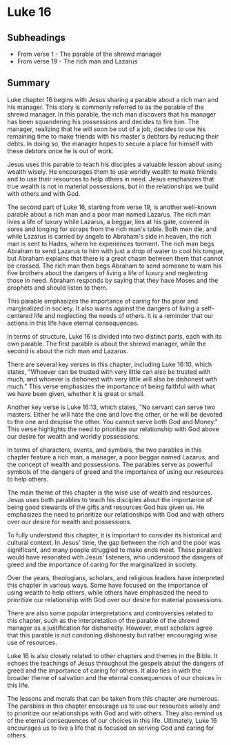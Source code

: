# Luke 16

## Subheadings

* From verse 1 - The parable of the shrewd manager
* From verse 19 - The rich man and Lazarus

## Summary

Luke chapter 16 begins with Jesus sharing a parable about a rich man and his manager. This story is commonly referred to as the parable of the shrewd manager. In this parable, the rich man discovers that his manager has been squandering his possessions and decides to fire him. The manager, realizing that he will soon be out of a job, decides to use his remaining time to make friends with his master's debtors by reducing their debts. In doing so, the manager hopes to secure a place for himself with these debtors once he is out of work. 

Jesus uses this parable to teach his disciples a valuable lesson about using wealth wisely. He encourages them to use worldly wealth to make friends and to use their resources to help others in need. Jesus emphasizes that true wealth is not in material possessions, but in the relationships we build with others and with God. 

The second part of Luke 16, starting from verse 19, is another well-known parable about a rich man and a poor man named Lazarus. The rich man lives a life of luxury while Lazarus, a beggar, lies at his gate, covered in sores and longing for scraps from the rich man's table. Both men die, and while Lazarus is carried by angels to Abraham's side in heaven, the rich man is sent to Hades, where he experiences torment. The rich man begs Abraham to send Lazarus to him with just a drop of water to cool his tongue, but Abraham explains that there is a great chasm between them that cannot be crossed. The rich man then begs Abraham to send someone to warn his five brothers about the dangers of living a life of luxury and neglecting those in need. Abraham responds by saying that they have Moses and the prophets and should listen to them.

This parable emphasizes the importance of caring for the poor and marginalized in society. It also warns against the dangers of living a self-centered life and neglecting the needs of others. It is a reminder that our actions in this life have eternal consequences. 

In terms of structure, Luke 16 is divided into two distinct parts, each with its own parable. The first parable is about the shrewd manager, while the second is about the rich man and Lazarus. 

There are several key verses in this chapter, including Luke 16:10, which states, "Whoever can be trusted with very little can also be trusted with much, and whoever is dishonest with very little will also be dishonest with much." This verse emphasizes the importance of being faithful with what we have been given, whether it is great or small. 

Another key verse is Luke 16:13, which states, "No servant can serve two masters. Either he will hate the one and love the other, or he will be devoted to the one and despise the other. You cannot serve both God and Money." This verse highlights the need to prioritize our relationship with God above our desire for wealth and worldly possessions. 

In terms of characters, events, and symbols, the two parables in this chapter feature a rich man, a manager, a poor beggar named Lazarus, and the concept of wealth and possessions. The parables serve as powerful symbols of the dangers of greed and the importance of using our resources to help others. 

The main theme of this chapter is the wise use of wealth and resources. Jesus uses both parables to teach his disciples about the importance of being good stewards of the gifts and resources God has given us. He emphasizes the need to prioritize our relationships with God and with others over our desire for wealth and possessions. 

To fully understand this chapter, it is important to consider its historical and cultural context. In Jesus' time, the gap between the rich and the poor was significant, and many people struggled to make ends meet. These parables would have resonated with Jesus' listeners, who understood the dangers of greed and the importance of caring for the marginalized in society. 

Over the years, theologians, scholars, and religious leaders have interpreted this chapter in various ways. Some have focused on the importance of using wealth to help others, while others have emphasized the need to prioritize our relationship with God over our desire for material possessions. 

There are also some popular interpretations and controversies related to this chapter, such as the interpretation of the parable of the shrewd manager as a justification for dishonesty. However, most scholars agree that this parable is not condoning dishonesty but rather encouraging wise use of resources. 

Luke 16 is also closely related to other chapters and themes in the Bible. It echoes the teachings of Jesus throughout the gospels about the dangers of greed and the importance of caring for others. It also ties in with the broader theme of salvation and the eternal consequences of our choices in this life. 

The lessons and morals that can be taken from this chapter are numerous. The parables in this chapter encourage us to use our resources wisely and to prioritize our relationships with God and with others. They also remind us of the eternal consequences of our choices in this life. Ultimately, Luke 16 encourages us to live a life that is focused on serving God and caring for others.